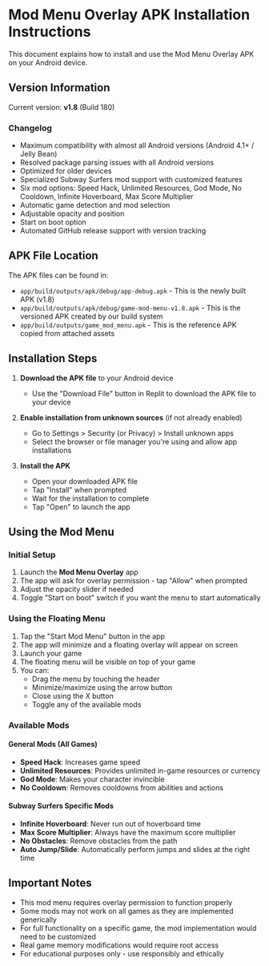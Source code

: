 # Mod Menu Overlay APK Installation Instructions

This document explains how to install and use the Mod Menu Overlay APK on your Android device.

## Version Information

Current version: **v1.8** (Build 180)

### Changelog
- Maximum compatibility with almost all Android versions (Android 4.1+ / Jelly Bean)
- Resolved package parsing issues with all Android versions
- Optimized for older devices
- Specialized Subway Surfers mod support with customized features
- Six mod options: Speed Hack, Unlimited Resources, God Mode, No Cooldown, Infinite Hoverboard, Max Score Multiplier
- Automatic game detection and mod selection
- Adjustable opacity and position
- Start on boot option
- Automated GitHub release support with version tracking

## APK File Location

The APK files can be found in:
- `app/build/outputs/apk/debug/app-debug.apk` - This is the newly built APK (v1.8)
- `app/build/outputs/apk/debug/game-mod-menu-v1.8.apk` - This is the versioned APK created by our build system
- `app/build/outputs/game_mod_menu.apk` - This is the reference APK copied from attached assets

## Installation Steps

1. **Download the APK file** to your Android device
   - Use the "Download File" button in Replit to download the APK file to your device

2. **Enable installation from unknown sources** (if not already enabled)
   - Go to Settings > Security (or Privacy) > Install unknown apps
   - Select the browser or file manager you're using and allow app installations

3. **Install the APK**
   - Open your downloaded APK file
   - Tap "Install" when prompted
   - Wait for the installation to complete
   - Tap "Open" to launch the app

## Using the Mod Menu

### Initial Setup

1. Launch the **Mod Menu Overlay** app
2. The app will ask for overlay permission - tap "Allow" when prompted
3. Adjust the opacity slider if needed
4. Toggle "Start on boot" switch if you want the menu to start automatically

### Using the Floating Menu

1. Tap the "Start Mod Menu" button in the app
2. The app will minimize and a floating overlay will appear on screen
3. Launch your game
4. The floating menu will be visible on top of your game
5. You can:
   - Drag the menu by touching the header
   - Minimize/maximize using the arrow button
   - Close using the X button
   - Toggle any of the available mods

### Available Mods

#### General Mods (All Games)
- **Speed Hack**: Increases game speed
- **Unlimited Resources**: Provides unlimited in-game resources or currency
- **God Mode**: Makes your character invincible
- **No Cooldown**: Removes cooldowns from abilities and actions

#### Subway Surfers Specific Mods
- **Infinite Hoverboard**: Never run out of hoverboard time
- **Max Score Multiplier**: Always have the maximum score multiplier
- **No Obstacles**: Remove obstacles from the path
- **Auto Jump/Slide**: Automatically perform jumps and slides at the right time

## Important Notes

- This mod menu requires overlay permission to function properly
- Some mods may not work on all games as they are implemented generically
- For full functionality on a specific game, the mod implementation would need to be customized
- Real game memory modifications would require root access
- For educational purposes only - use responsibly and ethically